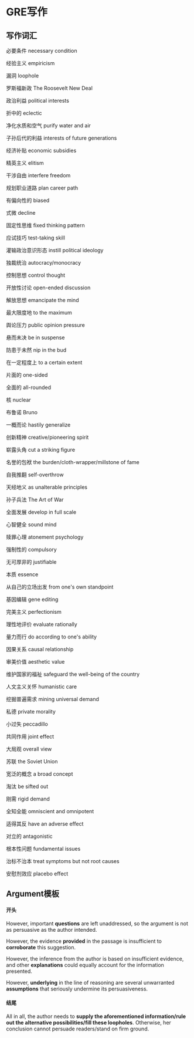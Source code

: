 # GRE写作

## 写作词汇

必要条件 necessary condition

经验主义 empiricism

漏洞 loophole

罗斯福新政 The Roosevelt New Deal 

政治利益 political interests

折中的 eclectic

净化水质和空气 purify water and air

子孙后代的利益 interests of future generations

经济补贴 economic subsidies

精英主义 elitism

干涉自由 interfere freedom

规划职业道路 plan career path

有偏向性的 biased

式微 decline

固定性思维 fixed thinking pattern

应试技巧 test-taking skill

灌输政治意识形态 instill political ideology

独裁统治 autocracy/monocracy

控制思想 control thought

开放性讨论 open-ended discussion 

解放思想 emancipate the mind

最大限度地 to the maximum

舆论压力 public opinion pressure

悬而未决 be in suspense

防患于未然 nip in the bud

在一定程度上 to a certain extent

片面的 one-sided 

全面的 all-rounded

核 nuclear 

布鲁诺 Bruno

一概而论 hastily generalize

创新精神 creative/pioneering spirit

崭露头角 cut a striking figure

名誉的包袱 the burden/cloth-wrapper/millstone of fame

自我推翻 self-overthrow

天经地义 as unalterable principles

孙子兵法 The Art of War

全面发展 develop in full scale

心智健全 sound mind

赎罪心理 atonement psychology

强制性的 compulsory

无可厚非的 justifiable

本质 essence

从自己的立场出发 from one's own standpoint

基因编辑 gene editing

完美主义 perfectionism

理性地评价 evaluate rationally

量力而行 do according to one's ability

因果关系 causal relationship

审美价值 aesthetic value

维护国家的福祉 safeguard the well-being of the country

人文主义关怀 humanistic care

挖掘普遍需求 mining universal demand

私德 private morality

小过失 peccadillo

共同作用 joint effect

大局观 overall view

苏联 the Soviet Union

宽泛的概念 a broad concept

淘汰 be sifted out

刚需 rigid demand

全知全能 omniscient and omnipotent

适得其反 have an adverse effect 

对立的 antagonistic

根本性问题 fundamental issues

治标不治本 treat symptoms but not root causes

安慰剂效应 placebo effect



## Argument模板

#### 开头

However, important **questions** are left unaddressed, so the argument is not as persuasive as the author intended.

However, the evidence **provided** in the passage is insufficient to **corroborate** this suggestion. 

However, the inference from the author is based on insufficient evidence, and other **explanations** could equally account for the information presented.  

However, **underlying** in the line of reasoning are several unwarranted **assumptions** that seriously undermine its persuasiveness. 

#### 结尾

All in all, the author needs to **supply the aforementioned information/rule out the alternative possibilities/fill these loopholes**. Otherwise, her conclusion cannot persuade readers/stand on firm ground.





